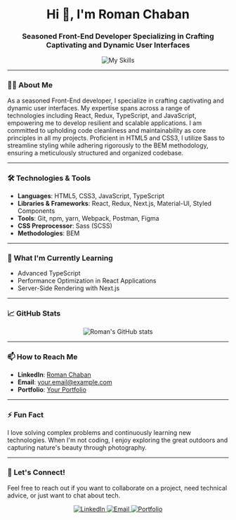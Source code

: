 <h1 align="center">Hi 👋, I'm Roman Chaban</h1>
<h3 align="center">Seasoned Front-End Developer Specializing in Crafting Captivating and Dynamic User Interfaces</h3>

<p align="center">
  <img src="https://skillicons.dev/icons?i=html,css,js,git,sass,next,react,typescript,
    redux,npm,yarn,webpack,figma,styledcomponents,materialui,postman" alt="My Skills" />
</p>

---

### 🧑‍💻 About Me
As a seasoned Front-End developer, I specialize in crafting captivating and dynamic user interfaces. My expertise spans across a range of technologies including React, Redux, TypeScript, and JavaScript, empowering me to develop resilient and scalable applications. I am committed to upholding code cleanliness and maintainability as core principles in all my projects. Proficient in HTML5 and CSS3, I utilize Sass to streamline styling while adhering rigorously to the BEM methodology, ensuring a meticulously structured and organized codebase.

---

### 🛠️ Technologies & Tools
- **Languages**: HTML5, CSS3, JavaScript, TypeScript
- **Libraries & Frameworks**: React, Redux, Next.js, Material-UI, Styled Components
- **Tools**: Git, npm, yarn, Webpack, Postman, Figma
- **CSS Preprocessor**: Sass (SCSS)
- **Methodologies**: BEM

---

### 🌱 What I'm Currently Learning
- Advanced TypeScript
- Performance Optimization in React Applications
- Server-Side Rendering with Next.js

---

### 📈 GitHub Stats
<p align="center">
  <img src="https://github-readme-stats.vercel.app/api?username=your-github-username&show_icons=true&theme=radical" alt="Roman's GitHub stats" />
</p>

---

### 📫 How to Reach Me
- **LinkedIn**: [Roman Chaban](https://www.linkedin.com/in/your-linkedin-username/)
- **Email**: your.email@example.com
- **Portfolio**: [Your Portfolio](https://your-portfolio.com)

---

### ⚡ Fun Fact
I love solving complex problems and continuously learning new technologies. When I'm not coding, I enjoy exploring the great outdoors and capturing nature's beauty through photography.

---

### 💬 Let's Connect!
Feel free to reach out if you want to collaborate on a project, need technical advice, or just want to chat about tech.

<p align="center">
  <a href="https://www.linkedin.com/in/your-linkedin-username/">
    <img src="https://img.shields.io/badge/LinkedIn-%230077B5.svg?style=for-the-badge&logo=linkedin&logoColor=white" alt="LinkedIn"/>
  </a>
  <a href="mailto:your.email@example.com">
    <img src="https://img.shields.io/badge/Email-D14836?style=for-the-badge&logo=gmail&logoColor=white" alt="Email"/>
  </a>
  <a href="https://your-portfolio.com">
    <img src="https://img.shields.io/badge/Portfolio-24292e?style=for-the-badge&logo=github&logoColor=white" alt="Portfolio"/>
  </a>
</p>
